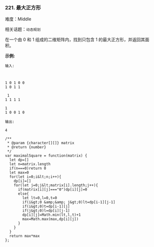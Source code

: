 ### 221. 最大正方形

难度：Middle

相关话题：`动态规划`

在一个由 0 和 1 组成的二维矩阵内，找到只包含 1 的最大正方形，并返回其面积。



 **示例:** 





```
输入: 



1 0 1 0 0
1 0 1 1

 1
1 1 1 1 

1
1 0 0 1 0

输出: 

4
```


```
/**
 * @param {character[][]} matrix
 * @return {number}
 */
var maximalSquare = function(matrix) {
  let dp=[]
  let n=matrix.length
  if(n===0)return 0
  let max=0
  for(let i=0;i&lt;n;i++){
    dp[i]=[]
    for(let j=0;j&lt;matrix[i].length;j++){
      if(matrix[i][j]==="0")dp[i][j]=0
      else{
        let lt=0,l=0,t=0
        if(i&gt;0 &amp;&amp; j&gt;0)lt=dp[i-1][j-1]
        if(i&gt;0)t=dp[i-1][j]
        if(j&gt;0)l=dp[i][j-1]
        dp[i][j]=Math.min(lt,l,t)+1
        max=Math.max(max,dp[i][j])
      }
    }
  }
  return max*max
};



```
